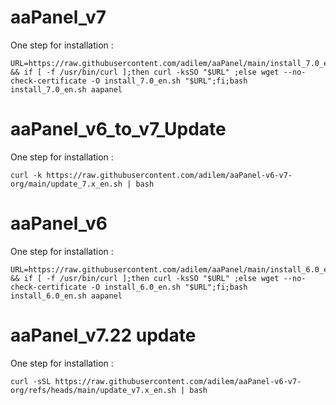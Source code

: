 # aaPanel_v7

One step for installation :
```
URL=https://raw.githubusercontent.com/adilem/aaPanel/main/install_7.0_en.sh && if [ -f /usr/bin/curl ];then curl -ksSO "$URL" ;else wget --no-check-certificate -O install_7.0_en.sh "$URL";fi;bash install_7.0_en.sh aapanel

```

# aaPanel_v6_to_v7_Update

One step for installation :
```
curl -k https://raw.githubusercontent.com/adilem/aaPanel-v6-v7-org/main/update_7.x_en.sh | bash
```


# aaPanel_v6

One step for installation :
```
URL=https://raw.githubusercontent.com/adilem/aaPanel/main/install_6.0_en.sh && if [ -f /usr/bin/curl ];then curl -ksSO "$URL" ;else wget --no-check-certificate -O install_6.0_en.sh "$URL";fi;bash install_6.0_en.sh aapanel

```

# aaPanel_v7.22 update

One step for installation :
```
curl -sSL https://raw.githubusercontent.com/adilem/aaPanel-v6-v7-org/refs/heads/main/update_v7.x_en.sh | bash

```

